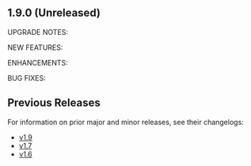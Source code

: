 ## 1.9.0 (Unreleased)

UPGRADE NOTES:

NEW FEATURES:

ENHANCEMENTS:

BUG FIXES:


## Previous Releases

For information on prior major and minor releases, see their changelogs:

- [v1.9](https://github.com/opentofu/opentofu/blob/v1.8/CHANGELOG.md)
- [v1.7](https://github.com/opentofu/opentofu/blob/v1.7/CHANGELOG.md)
- [v1.6](https://github.com/opentofu/opentofu/blob/v1.6/CHANGELOG.md)
